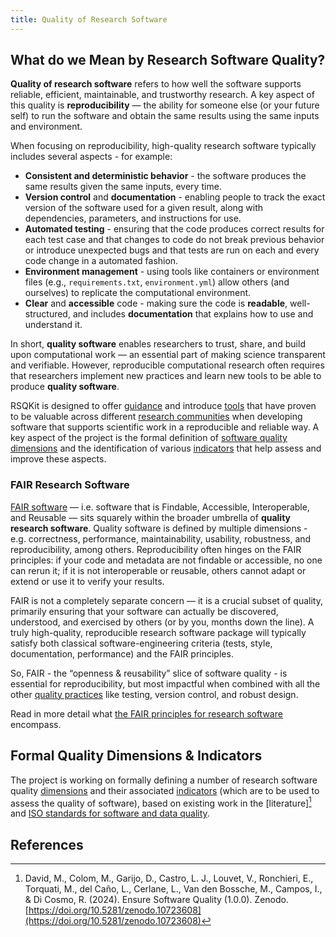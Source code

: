 ```yaml
---
title: Quality of Research Software
---
```


## What do we Mean by Research Software Quality?

**Quality of research software** refers to how well the software supports reliable, efficient, maintainable, and trustworthy research.
A key aspect of this quality is **reproducibility** — the ability for someone else (or your future self) to run the software and obtain the same results using the same inputs and environment.

When focusing on reproducibility, high-quality research software typically includes several aspects - for example:

- **Consistent and deterministic behavior** - the software produces the same results given the same inputs, every time.
- **Version control** and **documentation** - enabling people to track the exact version of the software used for a given result, along with dependencies, parameters, and instructions for use.
- **Automated testing** - ensuring that the code produces correct results for each test case and that changes to code 
do not break previous behavior or introduce unexpected bugs and that tests are run on each and every code change in a automated fashion.
- **Environment management** - using tools like containers or environment files (e.g., `requirements.txt`, `environment.yml`) allow others (and ourselves) to replicate the computational environment.
- **Clear** and **accessible** code - making sure the code is **readable**, well-structured, and includes **documentation** that explains how to use and understand it.

In short, **quality software** enables researchers to trust, share, and build upon computational work — an essential part of making science transparent and verifiable.
However, reproducible computational research often requires that researchers implement new practices and learn new tools to be able to produce **quality software**.

RSQKit is designed to offer [guidance](your_tasks) and introduce [tools](all_tools_and_resources) that have proven to be valuable across different [research communities](research_clusters_and_infrastructures) when developing software that supports scientific work in a reproducible and reliable way.
A key aspect of the project is the formal definition of [software quality dimensions](rs_quality) and the identification of various [indicators](rs_quality) that help assess and improve these aspects.

### FAIR Research Software

[FAIR software][fair-rs-nature] — i.e. software that is Findable, Accessible, Interoperable, and Reusable — sits squarely within the broader umbrella of **quality research software**.
Quality software is defined by multiple dimensions - e.g. correctness, performance, maintainability, usability, robustness, and reproducibility, among others.
Reproducibility often hinges on the FAIR principles: if your code and metadata are not findable or accessible, no one can rerun it; if it is not interoperable or reusable, others cannot adapt or extend or use it to verify your results.

FAIR is not a completely separate concern — it is a crucial subset of quality, primarily ensuring that your software can actually be discovered, understood, and exercised by others (or by you, months down the line).
A truly high-quality, reproducible research software package will typically satisfy both classical software-engineering criteria (tests, style, documentation, performance) and the FAIR principles.

So, FAIR - the “openness & reusability” slice of software quality - is essential for reproducibility, but most impactful when combined with all the other [quality practices](rs_quality) like testing, version control, and robust design.

Read in more detail what [the FAIR principles for research software](fair_rs) encompass.

## Formal Quality Dimensions & Indicators

The project is working on formally defining a number of research software quality [dimensions](https://w3id.org/everse/i/dimensions/) and their associated [indicators](https://w3id.org/everse/i/indicators) (which are to be used to assess the quality of software), based on existing work in the [literature][^1] and [ISO standards for software and data quality](https://iso25000.com/index.php/en/).

## References

[^1]: David, M., Colom, M., Garijo, D., Castro, L. J., Louvet, V., Ronchieri, E., Torquati, M., del Caño, L., Cerlane, L., Van den Bossche, M., Campos, I., & Di Cosmo, R. (2024). Ensure Software Quality (1.0.0). Zenodo. [https://doi.org/10.5281/zenodo.10723608](https://doi.org/10.5281/zenodo.10723608)

[fair-rs-nature]: https://www.nature.com/articles/s41597-022-01710-x
